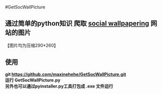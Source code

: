 #GetSocWallPicture
## 通过简单的python知识 爬取 <a href="http://www.socwall.com">social wallpapering</a> 网站的图片
【图片均为压缩290*260】

## 使用
**git https://github.com/maxinehehe/GetSocWallPicture.git** <br />
**运行 GetSocWallPicture.py** <br />
**另外也可以通过pyinstaller.py工具打包成 .exe 文件运行**  <br />

